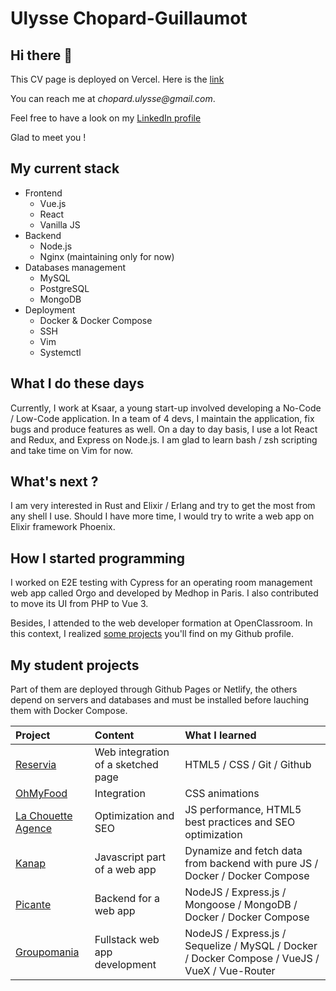 # Ulysse Chopard-Guillaumot

## Hi there 👋

This CV page is deployed on Vercel. Here is the [link](https://ulysse-chopard.vercel.app/)

You can reach me at _chopard.ulysse@gmail.com_.

Feel free to have a look on my [LinkedIn profile](https://www.linkedin.com/in/ulysse-chopard/)

Glad to meet you !

## My current stack

* Frontend
  * Vue.js
  * React
  * Vanilla JS
* Backend
  * Node.js
  * Nginx (maintaining only for now)
* Databases management
  * MySQL
  * PostgreSQL
  * MongoDB
* Deployment
  * Docker & Docker Compose
  * SSH
  * Vim
  * Systemctl

## What I do these days

Currently, I work at Ksaar, a young start-up involved developing a No-Code / Low-Code application. In a team of 4 devs, I maintain the application, fix bugs and produce features as well. On a day to day basis, I use a lot React and Redux, and Express on Node.js. I am glad to learn bash / zsh scripting and take time on Vim for now.

## What's next ?

I am very interested in Rust and Elixir / Erlang and try to get the most from any shell I use. Should I have more time, I would try to write a web app on Elixir framework Phoenix.

## How I started programming

I worked on E2E testing with Cypress for an operating room management web app called Orgo and developed by Medhop in Paris. I also contributed to move its UI from PHP to Vue 3.

Besides, I attended to the web developer formation at OpenClassroom. In this context, I realized [some projects](####-my-projects-as-a-student) you'll find on my Github profile.

## My student projects

Part of them are deployed through Github Pages or Netlify, the others depend on servers and databases and must be installed before lauching them with Docker Compose.

Project | Content | What I learned
:-----------|:-------|:-------------
[Reservia](http://ulyssechopard.github.io/UlysseChopard_2_19042021) | Web integration of a sketched page | HTML5 / CSS / Git / Github
[OhMyFood](http://ulyssechopard.github.io/UlysseChopard_3_09082021) | Integration | CSS animations
[La Chouette Agence](http://ulyssechopard.github.io/UlysseChopard_4_26092021/index.html) | Optimization and SEO | JS performance, HTML5 best practices and SEO optimization
[Kanap](https://github.com/UlysseChopard/UlysseChopard_5_19102021) | Javascript part of a web app | Dynamize and fetch data from backend with pure JS / Docker / Docker Compose
[Picante](https://github.com/UlysseChopard/UlysseChopard_6_09112021) | Backend for a web app | NodeJS / Express.js / Mongoose / MongoDB / Docker / Docker Compose
[Groupomania](https://github.com/UlysseChopard/UlysseChopard_7_13122021) | Fullstack web app development | NodeJS / Express.js / Sequelize / MySQL / Docker / Docker Compose / VueJS / VueX / Vue-Router


<!--
**UlysseChopard/UlysseChopard** is a ✨ _special_ ✨ repository because its `README.md` (this file) appears on your GitHub profile.

Here are some ideas to get you started:

- 🔭 I’m currently working on ...
- 🌱 I’m currently learning ...
- 👯 I’m looking to collaborate on ...
- 🤔 I’m looking for help with ...
- 💬 Ask me about ...
- 📫 How to reach me: ...
- 😄 Pronouns: ...
- ⚡ Fun fact: ...
-->
